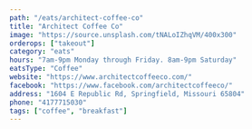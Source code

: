```yaml
---
path: "/eats/architect-coffee-co"
title: "Architect Coffee Co"
image: "https://source.unsplash.com/tNALoIZhqVM/400x300"
orderops: ["takeout"]
category: "eats"
hours: "7am-9pm Monday through Friday. 8am-9pm Saturday"
eatsType: "Coffee"
website: "https://www.architectcoffeeco.com/"
facebook: "https://www.facebook.com/architectcoffeeco/"
address: "1604 E Republic Rd, Springfield, Missouri 65804"
phone: "4177715030"
tags: ["coffee", "breakfast"]
---
```

